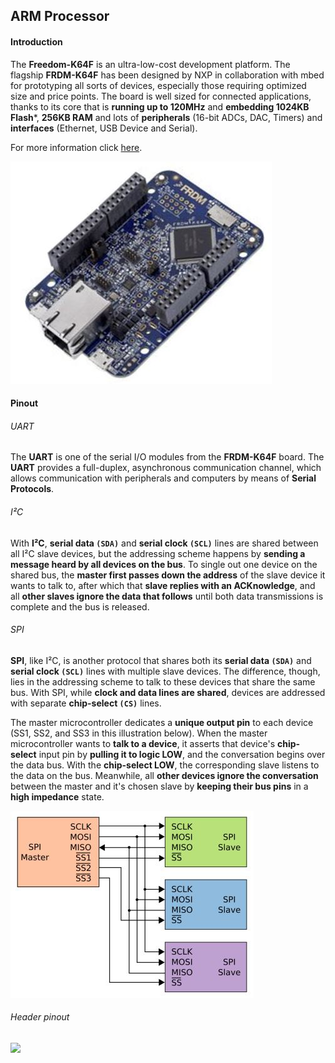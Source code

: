 ## ARM Processor

#### Introduction

The **Freedom-K64F** is an ultra-low-cost development platform. The flagship **FRDM-K64F** has been designed by NXP in collaboration with mbed for prototyping all sorts of devices, especially those requiring optimized size and price points. The board is well sized for connected applications, thanks to its core that is **running up to 120MHz** and **embedding 1024KB Flash***, **256KB RAM** and lots of **peripherals** (16-bit ADCs, DAC, Timers) and **interfaces** (Ethernet, USB Device and Serial).

For more information click [here](https://developer.mbed.org/platforms/FRDM-K64F/).

![](/assets/frdm.JPG)

#### Pinout

###### UART

The **UART** is one of the serial I/O modules from the **FRDM-K64F** board. The **UART** provides a full-duplex, asynchronous communication channel, which allows communication with peripherals and computers by means of **Serial Protocols**.

###### I²C

With **I²C**, **serial data `(SDA)`** and **serial clock `(SCL)`** lines are shared between all I²C slave devices, but the addressing scheme happens by **sending a message heard by all devices on the bus**. To single out one device on the shared bus, the **master first passes down the address** of the slave device it wants to talk to, after which that **slave replies with an ACKnowledge**, and all **other slaves ignore the data that follows** until both data transmissions is complete and the bus is released.

###### SPI

**SPI**, like I²C, is another protocol that shares both its **serial data `(SDA)`** and **serial clock `(SCL)`** lines with multiple slave devices. The difference, though, lies in the addressing scheme to talk to these devices that share the same bus. With SPI, while **clock and data lines are shared**, devices are addressed with separate **chip-select `(CS)`** lines.

The master microcontroller dedicates a **unique output pin** to each device (SS1, SS2, and SS3 in this illustration below). When the master microcontroller wants to **talk to a device**, it asserts that device's **chip-select** input pin by **pulling it to logic LOW**, and the conversation begins over the data bus. With the **chip-select LOW**, the corresponding slave listens to the data on the bus. Meanwhile, all **other devices ignore the conversation** between the master and it's chosen slave by **keeping their bus pins** in a **high impedance** state.

![](/assets/SPI.JPG)

###### Header pinout

![](Afbeeldingen/pinout.jpg)